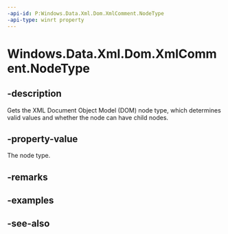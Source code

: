 ```yaml
---
-api-id: P:Windows.Data.Xml.Dom.XmlComment.NodeType
-api-type: winrt property
---
```


<!-- Property syntax
public Windows.Data.Xml.Dom.NodeType NodeType { get; }
-->

# Windows.Data.Xml.Dom.XmlComment.NodeType

## -description
Gets the XML Document Object Model (DOM) node type, which determines valid values and whether the node can have child nodes.

## -property-value
The node type.

## -remarks

## -examples

## -see-also
